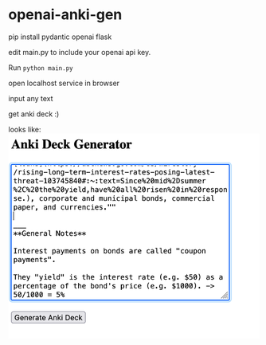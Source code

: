 # openai-anki-gen

pip install pydantic openai flask

edit main.py to include your openai api key.

Run `python main.py`

open localhost service in browser

input any text

get anki deck :)

 looks like:
 ![alt text](./Screenshot2023-10-06at8.12.19PM.png)
